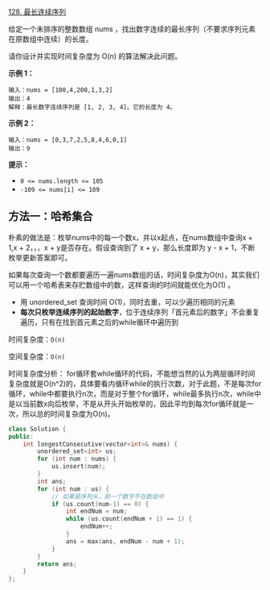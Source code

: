 [128. 最长连续序列](https://leetcode-cn.com/problems/longest-consecutive-sequence/)

给定一个未排序的整数数组 nums ，找出数字连续的最长序列（不要求序列元素在原数组中连续）的长度。

请你设计并实现时间复杂度为 O(n) 的算法解决此问题。

**示例 1：**

```
输入：nums = [100,4,200,1,3,2]
输出：4
解释：最长数字连续序列是 [1, 2, 3, 4]。它的长度为 4。
```

**示例 2：**

```
输入：nums = [0,3,7,2,5,8,4,6,0,1]
输出：9
```

**提示：**

- `0 <= nums.length <= 105`
- `-109 <= nums[i] <= 109`

## 方法一：哈希集合

朴素的做法是：枚举nums中的每一个数x，并以x起点，在nums数组中查询x + 1,x + 2，，，x + y是否存在。假设查询到了 x + y，那么长度即为 y - x + 1，不断枚举更新答案即可。

如果每次查询一个数都要遍历一遍nums数组的话，时间复杂度为O(n)，其实我们可以用一个哈希表来存贮数组中的数，这样查询的时间就能优化为O(1) 。

- 用 unordered_set 查询时间 O(1)，同时去重，可以少遍历相同的元素
- **每次只枚举连续序列的起始数字**，位于连续序列「首元素后的数字」不会重复遍历，只有在找到首元素之后的while循环中遍历到

时间复杂度：`O(n)`

空间复杂度：`O(n)`

时间复杂度分析： for循环套while循环的代码，不能想当然的认为两层循环时间复杂度就是O(n^2)的，具体要看内循环while的执行次数，对于此题，不是每次for循环，while中都要执行n次，而是对于整个for循环，while最多执行n次，while中是以当前数x向后枚举，不是从开头开始枚举的，因此平均到每次for循环就是一次，所以总的时间复杂度为O(n)。

```cpp
class Solution {
public:
    int longestConsecutive(vector<int>& nums) {
        unordered_set<int> us;
        for (int num : nums) {
            us.insert(num);
        }
        int ans;
        for (int num : us) {
            // 如果是序列头，前一个数字不在数组中
            if (us.count(num-1) == 0) {
                int endNum = num;
                while (us.count(endNum + 1) == 1) {
                    endNum++;
                }
                ans = max(ans, endNum - num + 1);
            }
        }
        return ans;
    }
};
```

